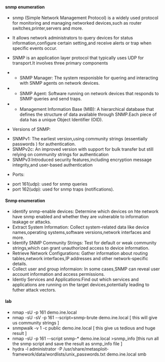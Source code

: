 #### snmp enumeration
- snmp (Simple Network Management Protocol) is a widely used protocol for monitoring and managing networked devices,such as router switches,printer,servers and more.
- It allows network administrators to query devices for status information,configure certain setting,and receive alerts or trap when specific events occur.

- SNMP is an application layer protocol that typically uses UDP for transport.It involves three primary components
- + SNMP Manager: The system responisble for quering and interacting with SNMP agents on network devices.
- + SNMP Agent: Software running on network devices that responds to SNMP queries and send traps.
- + Management Information Base (MIB): A hierarchical database  that defines the structure of data available through SNMP.Each piece of data has a unique Object Identifier (OID).
 - Versions of SNMP: 
  + SNMPv1: The earliest version,using community strings (essentially passwords ) for authentication.
  + SNMPv2c: An improved version with support for bulk transfer but still relying on community strings for authentication
  + SNMPv3:Introduced security features,including encryption message integrity,and user-based authentication
 - Ports:
  + port 161(udp): used for snmp queries
  + port 162(udp): used for snmp traps (notifications).
  
  
  #### Snmp enumeration
  - identify snmp-enable devices: Determine which devices on hte network have snmp enabled and whether they are vulnerable to information leakage or attacks.
  - Extract System Information: Collect system-related data like device names,operating systems,software versions,network interfaces and more.
  - Identify SNMP Community Strings: Test for default or weak community strings,which can grant unauthorized access to device information.
  - Retrieve Network Configurations: Gather information about routing tables,network interfaces,IP addresses and other network-specific details.
  - Collect user and group informaion: In some cases,SNMP can reveal user account information and access permissions.
  - Identiy Services and Applications:Find out which services and applications are running on the target devices,potentially leading to futher attack vectors.
  
#### lab
- nmap -sU -p 161 demo.ine.local
- nmap -sU  -sV -p  161 --script=snmp-brute demo.ine.local  [ this will give us community strings ]
- snmpwalk -v 1 -c public demo.ine.local [ this give us tedious and huge result ]
- nmap -sU -p 161 --script snmp-* demo.ine.local >snmp_info [this run all the snmp script and save the result as snmp_info file ]
- hydra -l administrator -P /usr/share/metasploit-framework/data/wordlists/unix_passwords.txt demo.ine.local smb

